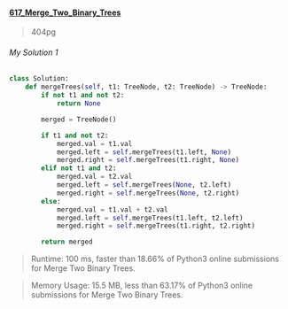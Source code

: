 #### [617_Merge_Two_Binary_Trees](https://leetcode.com/problems/merge-two-binary-trees/)
> 404pg


###### My Solution 1
```python
class Solution:
    def mergeTrees(self, t1: TreeNode, t2: TreeNode) -> TreeNode:
        if not t1 and not t2:
            return None

        merged = TreeNode()

        if t1 and not t2:
            merged.val = t1.val
            merged.left = self.mergeTrees(t1.left, None)
            merged.right = self.mergeTrees(t1.right, None)
        elif not t1 and t2:
            merged.val = t2.val
            merged.left = self.mergeTrees(None, t2.left)
            merged.right = self.mergeTrees(None, t2.right)
        else:
            merged.val = t1.val + t2.val
            merged.left = self.mergeTrees(t1.left, t2.left)
            merged.right = self.mergeTrees(t1.right, t2.right)

        return merged
```

> Runtime: 100 ms, faster than 18.66% of Python3 online submissions for Merge Two Binary Trees.

> Memory Usage: 15.5 MB, less than 63.17% of Python3 online submissions for Merge Two Binary Trees.
